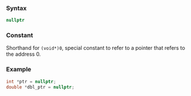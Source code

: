 ### Syntax
```c++
nullptr
```
### Constant
Shorthand for `(void*)0`, special constant to refer to a pointer that refers to the address 0.
### Example
```c++
int *ptr = nullptr;
double *dbl_ptr = nullptr;
```
